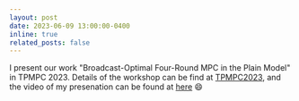 ```yaml
---
layout: post
date: 2023-06-09 13:00:00-0400
inline: true
related_posts: false
---
```


I present our work "Broadcast-Optimal Four-Round MPC in the Plain Model" in TPMPC 2023. Details of the workshop can be find at <a href='https://www.multipartycomputation.com/tpmpc-2023'>TPMPC2023</a>, and the video of my presenation can be found at <a href=''>here</a> :smile:
